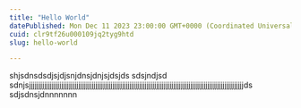 ```yaml
---
title: "Hello World"
datePublished: Mon Dec 11 2023 23:00:00 GMT+0000 (Coordinated Universal Time)
cuid: clr9tf26u000109jq2tyg9htd
slug: hello-world

---
```


shjsdnsdsdjsjdjsnjdnsjdnjsjdsjds sdsjndjsd sdnjsjjjjjjjjjjjjjjjjjjjjjjjjjjjjjjjjjjjjjjjjjjjjjjjjjjjjjjjjjjjjjjjjjjjjjjjjjjjjjjjjjjjjjjjjjjjjjjjjjjjjjjjjjjjjjjjjjds sdjsdnsjdnnnnnnn